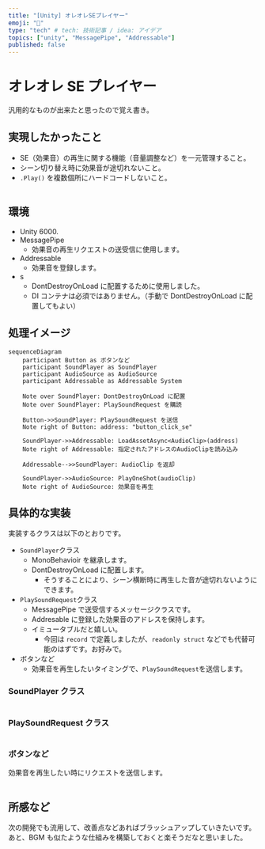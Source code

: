 ```yaml
---
title: "[Unity] オレオレSEプレイヤー"
emoji: "🎵"
type: "tech" # tech: 技術記事 / idea: アイデア
topics: ["unity", "MessagePipe", "Addressable"]
published: false
---
```


# オレオレ SE プレイヤー

汎用的なものが出来たと思ったので覚え書き。

## 実現したかったこと

- SE（効果音）の再生に関する機能（音量調整など）を一元管理すること。
- シーン切り替え時に効果音が途切れないこと。
- `.Play()` を複数個所にハードコードしないこと。

```csharp

```

## 環境

- Unity 6000.
- MessagePipe
  - 効果音の再生リクエストの送受信に使用します。
- Addressable
  - 効果音を登録します。
- s
  - DontDestroyOnLoad に配置するために使用しました。
  - DI コンテナは必須ではありません。（手動で DontDestroyOnLoad に配置してもよい）

## 処理イメージ

```mermaid
sequenceDiagram
    participant Button as ボタンなど
    participant SoundPlayer as SoundPlayer
    participant AudioSource as AudioSource
    participant Addressable as Addressable System

    Note over SoundPlayer: DontDestroyOnLoad に配置
    Note over SoundPlayer: PlaySoundRequest を購読

    Button->>SoundPlayer: PlaySoundRequest を送信
    Note right of Button: address: "button_click_se"

    SoundPlayer->>Addressable: LoadAssetAsync<AudioClip>(address)
    Note right of Addressable: 指定されたアドレスのAudioClipを読み込み

    Addressable-->>SoundPlayer: AudioClip を返却

    SoundPlayer->>AudioSource: PlayOneShot(audioClip)
    Note right of AudioSource: 効果音を再生
```

## 具体的な実装

実装するクラスは以下のとおりです。

- `SoundPlayer`クラス
  - MonoBehavioir を継承します。
  - DontDestroyOnLoad に配置します。
    - そうすることにより、シーン横断時に再生した音が途切れないようにできます。
- `PlaySoundRequest`クラス
  - MessagePipe で送受信するメッセージクラスです。
  - Addresable に登録した効果音のアドレスを保持します。
  - イミュータブルだと嬉しい。
    - 今回は `record` で定義しましたが、`readonly struct` などでも代替可能のはずです。お好みで。
- ボタンなど
  - 効果音を再生したいタイミングで、`PlaySoundRequest`を送信します。

### SoundPlayer クラス

```csharp

```

### PlaySoundRequest クラス

```csharp

```

### ボタンなど

効果音を再生したい時にリクエストを送信します。

```csharp

```

## 所感など

次の開発でも流用して、改善点などあればブラッシュアップしていきたいです。
あと、BGM も似たような仕組みを構築しておくと楽そうだなと思いました。
